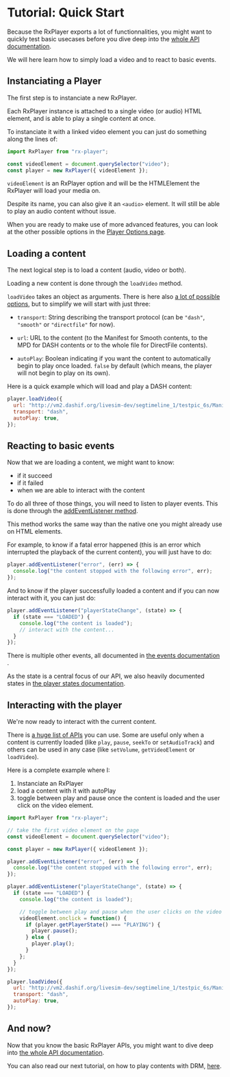 # Tutorial: Quick Start ########################################################

Because the RxPlayer exports a lot of functionnalities, you might want to
quickly test basic usecases before you dive deep into the [whole API
documentation](../api/index.md).

We will here learn how to simply load a video and to react to basic events.



## Instanciating a Player ######################################################

The first step is to instanciate a new RxPlayer.

Each RxPlayer instance is attached to a single video (or audio) HTML element,
and is able to play a single content at once.

To instanciate it with a linked video element you can just do something along
the lines of:
```js
import RxPlayer from "rx-player";

const videoElement = document.querySelector("video");
const player = new RxPlayer({ videoElement });
```

``videoElement`` is an RxPlayer option and will be the HTMLElement the RxPlayer
will load your media on.

Despite its name, you can also give it an `<audio>` element. It will still be
able to play an audio content without issue.

When you are ready to make use of more advanced features, you can look at the
other possible options in the [Player Options page](../api/player_options.md).



## Loading a content ###########################################################

The next logical step is to load a content (audio, video or both).

Loading a new content is done through the ``loadVideo`` method.

``loadVideo`` takes an object as arguments. There is here also [a lot of
possible options](../api/loadVideo_options.md), but to simplify we will start
with just three:

  - ``transport``: String describing the transport protocol (can be ``"dash"``,
    ``"smooth"`` or ``"directfile"`` for now).

  - ``url``: URL to the content (to the Manifest for Smooth contents, to the MPD
    for DASH contents or to the whole file for DirectFile contents).

  - ``autoPlay``: Boolean indicating if you want the content to automatically
    begin to play once loaded. ``false`` by default (which means, the player
    will not begin to play on its own).

Here is a quick example which will load and play a DASH content:
```js
player.loadVideo({
  url: "http://vm2.dashif.org/livesim-dev/segtimeline_1/testpic_6s/Manifest.mpd",
  transport: "dash",
  autoPlay: true,
});
```



## Reacting to basic events ####################################################

Now that we are loading a content, we might want to know:
  - if it succeed
  - if it failed
  - when we are able to interact with the content

To do all three of those things, you will need to listen to player events.
This is done through the [addEventListener
method](../api/index.md#meth-addEventListener).

This method works the same way than the native one you might already use on
HTML elements.

For example, to know if a fatal error happened (this is an error which
interrupted the playback of the current content), you will just have to do:
```js
player.addEventListener("error", (err) => {
  console.log("the content stopped with the following error", err);
});
```

And to know if the player successfully loaded a content and if you can now
interact with it, you can just do:
```js
player.addEventListener("playerStateChange", (state) => {
  if (state === "LOADED") {
    console.log("the content is loaded");
    // interact with the content...
  }
});
```

There is multiple other events, all documented in [the events documentation
](../api/player_events.md).

As the state is a central focus of our API, we also heavily documented states in
[the player states documentation](../api/states.md).



## Interacting with the player #################################################

We're now ready to interact with the current content.

There is [a huge list of APIs](../api/index.md) you can use.
Some are useful only when a content is currently loaded (like ``play``,
``pause``, ``seekTo`` or ``setAudioTrack``) and others can be used in any case
(like ``setVolume``, ``getVideoElement`` or ``loadVideo``).

Here is a complete example where I:
  1. Instanciate an RxPlayer
  2. load a content with it with autoPlay
  3. toggle between play and pause once the content is loaded and the user click
     on the video element.

```js
import RxPlayer from "rx-player";

// take the first video element on the page
const videoElement = document.querySelector("video");

const player = new RxPlayer({ videoElement });

player.addEventListener("error", (err) => {
  console.log("the content stopped with the following error", err);
});

player.addEventListener("playerStateChange", (state) => {
  if (state === "LOADED") {
    console.log("the content is loaded");

    // toggle between play and pause when the user clicks on the video
    videoElement.onclick = function() {
      if (player.getPlayerState() === "PLAYING") {
        player.pause();
      } else {
        player.play();
      }
    };
  }
});

player.loadVideo({
  url: "http://vm2.dashif.org/livesim-dev/segtimeline_1/testpic_6s/Manifest.mpd",
  transport: "dash",
  autoPlay: true,
});
```


## And now?

Now that you know the basic RxPlayer APIs, you might want to dive deep into [the
whole API documentation](./api/index.md).

You can also read our next tutorial, on how to play contents with DRM,
[here](./contents_with_DRM.md).
